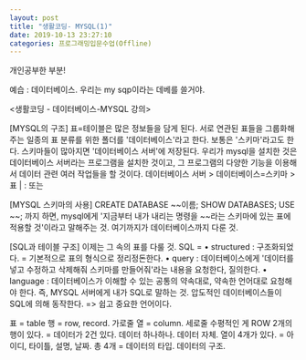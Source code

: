 ```yaml
---
layout: post
title: "생활코딩- MYSQL(1)"
date: 2019-10-13 23:27:10
categories: 프로그래밍입문수업(Offline)
---
```

개인공부한 부분!

예습 : 데이터베이스. 우리는 my sqp이라는 데베를 쓸거야.


<생활코딩 - 데이터베이스-MYSQL 강의>

[MYSQL의 구조]
표=테이블은 많은 정보들을 담게 된다.
서로 연관된 표들을 그룹화해주는 일종의 표 분류를 위한 폴더를 '데이터베이스'라고 한다. 보통은 '스키마'라고도 한다.
스키마들이 많아지면 '데이터베이스 서버'에 저장된다.
우리가 mysql을 설치한 것은 데이터베이스 서버라는 프로그램을 설치한 것이고, 그 프로그램의 다양한 기능을 이용해서 데이터 관련 여러 작업들을 할 것이다.
데이터베이스 서버  >  데이터베이스=스키마  >  표
| : 또는



[MYSQL 스키마의 사용]
CREATE DATABASE ~~이름;
SHOW DATABASES;
USE ~~; 까지 하면, mysql에게 '지금부터 내가 내리는 명령을 ~~라는 스키마에 있는 표에 적용할 것'이라고 말해주는 것.
여기까지가 데이터베이스까지 다룬 것.

[SQL과 테이블 구조]
이제는 그 속의 표를 다룰 것.
SQL =
	• structured : 구조화되었다. = 기본적으로 표의 형식으로 정리정돈한다.
	• query : 데이터베이스에게 '데이터를 넣고 수정하고 삭제해줘 스키마를 만들어줘'라는 내용을 요청한다, 질의한다.
	• language : 데이터베이스가 이해할 수 있는 공통의 약속대로, 약속한 언어대로 요청해야 한다. 즉, MYSQL 서버에게 내가 SQL로 말하는 것.
압도적인 데이터베이스들이 SQL에 의해 동작한다.
=> 쉽고 중요한 언어이다.

표 = table
행 = row, record. 가로줄
열 = column. 세로줄
수평적인 게 ROW
2개의 행이 있다. = 데이터가 2건 있다. 데이터 하나하나. 데이터 자체.
열이 4개가 있다. = 아이디, 타이틀, 설명, 날짜. 총 4개 = 데이터의 타입. 데이터의 구조.

